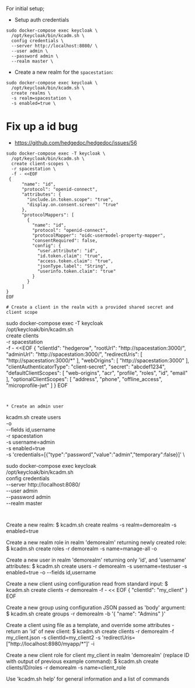 For initial setup;

* Setup auth credentials
```
sudo docker-compose exec keycloak \
  /opt/keycloak/bin/kcadm.sh \
  config credentials \
  --server http://localhost:8080/ \
  --user admin \
  --password admin \
  --realm master \

```

* Create a new realm for the `spacestation`:
```
sudo docker-compose exec keycloak \
  /opt/keycloak/bin/kcadm.sh \
  create realms \
  -s realm=spacestation \
  -s enabled=true \

```

# Fix up a id bug

* https://github.com/hedgedoc/hedgedoc/issues/56

```
sudo docker-compose exec -T keycloak \
  /opt/keycloak/bin/kcadm.sh \
  create client-scopes \
  -r spacestation \
  -f - <<EOF
 {
      "name": "id",
      "protocol": "openid-connect",
      "attributes": {
        "include.in.token.scope": "true",
        "display.on.consent.screen": "true"
      },
      "protocolMappers": [
        {
          "name": "id",
          "protocol": "openid-connect",
          "protocolMapper": "oidc-usermodel-property-mapper",
          "consentRequired": false,
          "config": {
            "user.attribute": "id",
            "id.token.claim": "true",
            "access.token.claim": "true",
            "jsonType.label": "String",
            "userinfo.token.claim": "true"
          }
        }
      ]
}
EOF

# Create a client in the realm with a provided shared secret and client scope

```
sudo docker-compose exec -T keycloak \
  /opt/keycloak/bin/kcadm.sh \
  create clients \
  -r spacestation \
  -f - <<EOF
{
	"clientId": "hedgerow",
	"rootUrl": "http://spacestation:3000/",
	"adminUrl": "http://spacestation:3000/",
	"redirectUris": [ "http://spacestation:3000/*" ],
	"webOrigins": [ "http://spacestation:3000" ],
	"clientAuthenticatorType": "client-secret",
	"secret": "abcdef1234",
	"defaultClientScopes": [
		"web-origins",
		"acr",
		"profile",
		"roles",
		"id",
		"email"
	],
	"optionalClientScopes": [
		"address",
		"phone",
		"offline_access",
		"microprofile-jwt"
	]
}
EOF
```


* Create an admin user
```
kcadm.sh create users \
  -o \
  --fields id,username \
  -r spacestation \
  -s username=admin \
  -s enabled=true \
  -s 'credentials=[{"type":"password","value":"admin","temporary":false}]' \



sudo docker-compose exec keycloak \
  /opt/keycloak/bin/kcadm.sh \
  config credentials \
  --server http://localhost:8080/ \
  --user admin \
  --password admin \
  --realm master
```


```
Create a new realm:
  $ kcadm.sh create realms -s realm=demorealm -s enabled=true

Create a new realm role in realm 'demorealm' returning newly created role:
  $ kcadm.sh create roles -r demorealm -s name=manage-all -o

Create a new user in realm 'demorealm' returning only 'id', and 'username' attributes:
  $ kcadm.sh create users -r demorealm -s username=testuser -s enabled=true -o --fields id,username

Create a new client using configuration read from standard input:
  $ kcadm.sh create clients -r demorealm  -f - << EOF
  {
    "clientId": "my_client"
  }
  EOF

Create a new group using configuration JSON passed as 'body' argument:
  $ kcadm.sh create groups -r demorealm -b '{ "name": "Admins" }'

Create a client using file as a template, and override some attributes - return an 'id' of new client:
  $ kcadm.sh create clients -r demorealm -f my_client.json -s clientId=my_client2 -s 'redirectUris=["http://localhost:8980/myapp/*"]' -i

Create a new client role for client my_client in realm 'demorealm' (replace ID with output of previous example command):
  $ kcadm.sh create clients/ID/roles -r demorealm -s name=client_role


Use 'kcadm.sh help' for general information and a list of commands

```
